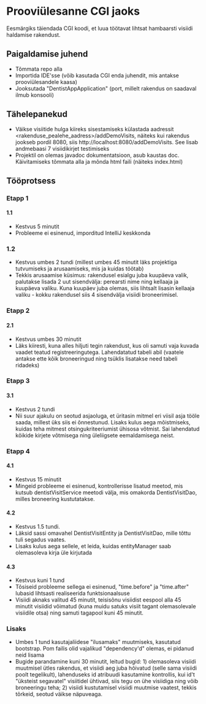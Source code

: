 # Prooviülesanne CGI jaoks
Eesmärgiks täiendada CGI koodi, et luua töötavat lihtsat hambaarsti visiidi haldamise rakendust.

## Paigaldamise juhend

* Tõmmata repo alla
* Importida IDE'sse (võib kasutada CGI enda juhendit, mis antakse prooviülesandele kaasa)
* Jooksutada "DentistAppApplication" (port, millelt rakendus on saadaval ilmub konsooli)

## Tähelepanekud

* Väikse visiitide hulga kiireks sisestamiseks külastada aadressit <rakenduse_pealehe_aadress>/addDemoVisits, näiteks kui rakendus jookseb pordil 8080, siis http://localhost:8080/addDemoVisits.
See lisab andmebaasi 7 visiidikirjet testimiseks
* Projektil on olemas javadoc dokumentatsioon, asub kaustas doc. Käivitamiseks tõmmata alla ja mõnda html faili (näiteks index.html)

## Tööprotsess

### Etapp 1
#### 1.1
* Kestvus 5 minutit
* Probleeme ei esinenud, imporditud IntelliJ keskkonda

### 1.2
* Kestvus umbes 2 tundi (millest umbes 45 minutit läks projektiga tutvumiseks ja arusaamiseks, mis ja kuidas töötab)
* Tekkis arusaamise küsimus: rakendusel esialgu juba kuupäeva valik, palutakse lisada 2 uut sisendvälja: perearsti nime ning kellaaja ja kuupäeva valiku.
Kuna kuupäev juba olemas, siis lihtsalt lisasin kellaaja valiku - kokku rakendusel siis 4 sisendvälja visiidi broneerimisel.

### Etapp 2
#### 2.1
* Kestvus umbes 30 minutit
* Läks kiiresti, kuna alles hiljuti tegin rakendust, kus oli samuti vaja kuvada vaadet teatud registreeringutega. Lahendatatud tabeli abil
(vaatele antakse ette kõik broneeringud ning tsüklis lisatakse need tabeli ridadeks)

### Etapp 3
#### 3.1 
* Kestvus 2 tundi
* Nii suur ajakulu on seotud asjaoluga, et üritasin mitmel eri viisil asja tööle saada, millest üks siis ei õnnestunud. Lisaks kulus aega mõistmiseks,
kuidas teha mitmest otsingukriteeriumist ühisosa võtmist. Sai lahendatud kõikide kirjete võtmisega ning üleliigsete eemaldamisega neist.

### Etapp 4
#### 4.1
* Kestvus 15 minutit
* Mingeid probleeme ei esinenud, kontrollerisse lisatud meetod, mis kutsub dentistVisitService meetodi välja, mis omakorda DentistVisitDao,
milles broneering kustutatakse.

#### 4.2
* Kestvus 1.5 tundi. 
* Läksid sassi omavahel DentistVisitEntity ja DentistVisitDao, mille tõttu tuli segadus vaates.
* Lisaks kulus aega sellele, et leida, kuidas entityManager saab olemasoleva kirja üle kirjutada

#### 4.3
* Kestvus kuni 1 tund
* Tõsiseid probleeme sellega ei esinenud, "time.before" ja "time.after" lubasid lihtsasti realiseerida funktsionaalsuse
* Visiidi aknaks valitud 45 minutit, teisisõnu visiidist eespool alla 45 minutit visiidid võimatud (kuna muidu satuks visiit tagant olemasolevale
visiidile otsa) ning samuti tagapool kuni 45 minutit.

### Lisaks
* Umbes 1 tund kasutajaliidese "ilusamaks" muutmiseks, kasutatud bootstrap. Pom failis olid vajalikud "dependency'd" olemas, ei pidanud neid lisama
* Bugide parandamine kuni 30 minutit, leitud bugid: 1) olemasoleva visiidi muutmisel ütles rakendus, et visiidi aeg juba hõivatud (selle sama visiidi poolt 
tegelikult), lahenduseks id atribuudi kasutamine kontrollis, kui id't "üksteist segavatel" visiitidel ühtivad, siis tegu on ühe visiidiga ning võib broneeringu teha; 2) visiidi kustutamisel visiidi muutmise vaatest, tekkis tõrkeid, seotud väikse näpuveaga.

